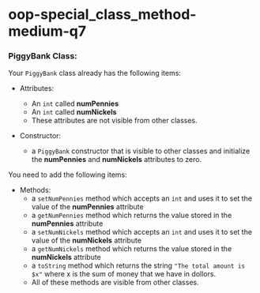 # oop-special_class_method-medium-q7

### PiggyBank Class:

Your `PiggyBank` class already has the following items:

- Attributes:
    - An `int` called **numPennies**
    - An `int` called **numNickels**
    - These attributes are not visible from other classes.

- Constructor:
    - a `PiggyBank` constructor that is visible to other classes and initialize the
      **numPennies** and **numNickels** attributes to zero.

You need to add the following items:

- Methods:
    - a `setNumPennies` method which accepts an `int` and uses it to set the value of the **numPennies** attribute
    - a `getNumPennies` method which returns the value stored in the **numPennies** attribute
    - a `setNumNickels` method which accepts an `int` and uses it to set the value of the **numNickels** attribute
    - a `getNumNickels` method which returns the value stored in the **numNickels** attribute
    - a `toString` method which returns the string `"The total amount is $x"` where x is the sum of
  money that we have in dollors.
    - All of these methods are visible from other classes.